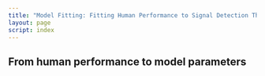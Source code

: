 ```yaml
---
title: "Model Fitting: Fitting Human Performance to Signal Detection Theory"
layout: page
script: index
---
```


## From human performance to model parameters

<sdt-example-human>
  <sdt-control coherence=".5" trials="10" run pause reset></sdt-control>
  <rdk-task coherence=".5" trials="10"></rdk-task>
  <sdt-response trial feedback="outcome"></sdt-response>
  <sdt-table numeric summary="stimulusRates accuracy" hits="0" misses="0" false-alarms="0" correct-rejections="0">
    </sdt-table>
  <roc-space point="all" iso-d="all" iso-c="all" far=".5" hr=".5"></roc-space>
  <sdt-model threshold bias distributions sensitivity histogram color="outcome" d="0" c="0">
    </sdt-model>
</sdt-example-human>
